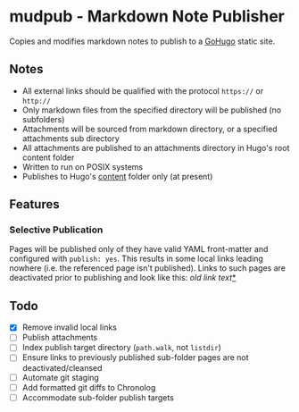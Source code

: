 # mudpub - Markdown Note Publisher
Copies and modifies markdown notes to publish to a [GoHugo](https://gohugo.io) static site.

## Notes
- All external links should be qualified with the protocol `https://` or `http://`
- Only markdown files from the specified directory will be published (no subfolders)
- Attachments will be sourced from markdown directory, or a specified attachments sub directory
- All attachments are published to an attachments directory in Hugo's root content folder
- Written to run on POSIX systems
- Publishes to Hugo's [content](https://gohugo.io/content-management/organization/) folder only (at present)

## Features
### Selective Publication
Pages will be published only of they have valid YAML front-matter and configured with `publish: yes`. This results in
some local links leading nowhere (i.e. the referenced page isn't published). Links to such pages are deactivated prior
to publishing and look like this: _old link text_[*](https://github.com/danpicton/mudpub/blob/main/README.md#selective-publication)

## Todo
- [x] Remove invalid local links
- [ ] Publish attachments
- [ ] Index publish target directory (`path.walk`, not `listdir`)
- [ ] Ensure links to previously published sub-folder pages are not deactivated/cleansed
- [ ] Automate git staging
- [ ] Add formatted git diffs to Chronolog
- [ ] Accommodate sub-folder publish targets
